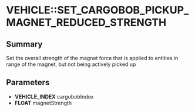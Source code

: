 # VEHICLE::SET_CARGOBOB_PICKUP_MAGNET_REDUCED_STRENGTH

## Summary
Set the overall strength of the magnet force that is applied to entities in range of the magnet, but not being actively picked up

## Parameters
* **VEHICLE_INDEX** cargobobIndex
* **FLOAT** magnetStrength